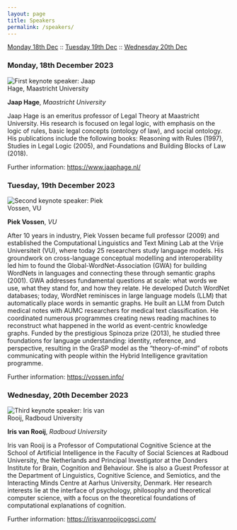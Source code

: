 ```yaml
---
layout: page
title: Speakers
permalink: /speakers/
---
```


[Monday 18th Dec](#monday-18th-december-2023) :: [Tuesday 19th Dec](#tuesday-19th-december-2023) :: [Wednesday 20th Dec](#wednesday-20th-december-2023)

### Monday, 18th December 2023

<img src="https://jurix23.maastrichtlawtech.eu/assets/jaaphage.png" style="max-width: 225px;" alt="First keynote speaker: Jaap Hage, Maastricht University" />

**Jaap Hage**, *Maastricht University*

Jaap Hage is an emeritus professor of Legal Theory at Maastricht University. His research is focused on legal logic, with emphasis on the logic of rules, basic legal concepts (ontology of law), and social ontology. His publications include the following books: Reasoning with Rules (1997), Studies in Legal Logic (2005), and Foundations and Building Blocks of Law (2018).

Further information: <https://www.jaaphage.nl/>

### Tuesday, 19th December 2023

<img src="https://jurix23.maastrichtlawtech.eu/assets/piekvossen.png" style="max-width: 235px;" 
alt="Second keynote speaker: Piek Vossen, VU" />

**Piek Vossen**, *VU*

After 10 years in industry, Piek Vossen became full professor (2009) and established the Computational Linguistics and Text Mining Lab at the Vrije Universiteit (VU), where today 25 researchers study language models. His groundwork on cross-language conceptual modelling and interoperability led him to found the Global-WordNet-Association (GWA) for building WordNets in languages and connecting these through semantic graphs (2001). GWA addresses fundamental questions at scale: what words we use, what they stand for, and how they relate. He developed Dutch WordNet databases; today, WordNet reminisces in large language models (LLM) that automatically place words in semantic graphs. He built an LLM from Dutch medical notes with AUMC researchers for medical text classification. He coordinated numerous programmes creating news reading machines to reconstruct what happened in the world as event-centric knowledge graphs. Funded by the prestigious Spinoza prize (2013), he studied three foundations for language understanding: identity, reference, and perspective, resulting in the GraSP model as the “theory-of-mind” of robots communicating with people within the Hybrid Intelligence gravitation programme.

Further information: <https://vossen.info/>

### Wednesday, 20th December 2023

<img src="https://jurix23.maastrichtlawtech.eu/assets/irisvanrooij.png" style="max-width: 240px;" alt="Third keynote speaker: Iris van Rooij, Radboud University" />

**Iris van Rooij**, *Radboud University* 

Iris van Rooij is a Professor of Computational Cognitive Science at the School of Artificial Intelligence in the Faculty of Social Sciences at Radboud University, the Netherlands and Principal Investigator at the Donders Institute for Brain, Cognition and Behaviour. She is also a Guest Professor at the Department of Linguistics, Cognitive Science, and Semiotics, and the Interacting Minds Centre at Aarhus University, Denmark. Her research interests lie at the interface of psychology, philosophy and theoretical computer science, with a focus on the theoretical foundations of computational explanations of cognition.

Further information: <https://irisvanrooijcogsci.com/>


